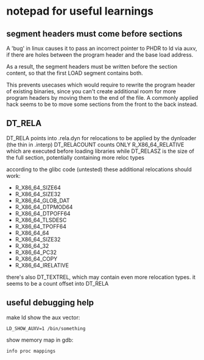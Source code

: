 notepad for useful learnings
===========================


segment headers must come before sections
-----------------------------------------

A 'bug' in linux causes it to pass an incorrect pointer to PHDR to ld via auxv,
if there are holes between the program header and the base load address.

As a result, the segment headers must be written before the section content, so
that the first LOAD segment contains both.

This prevents usecases which would require to rewrite the program header of existing binaries,
since you can't create additional room for more program headers by moving them to the end of the file.
A commonly applied hack seems to be to move some sections from the front to the back instead.


DT_RELA
------------

DT_RELA points into .rela.dyn for relocations to be applied by the dynloader (the thin in .interp)
DT_RELACOUNT counts ONLY R_X86_64_RELATIVE which are executed before loading libraries
while DT_RELASZ is the size of the full section, potentially containing more reloc types

according to the glibc code (untested) these additional relocations should work:
  - R_X86_64_SIZE64
  - R_X86_64_SIZE32
  - R_X86_64_GLOB_DAT
  - R_X86_64_DTPMOD64
  - R_X86_64_DTPOFF64
  - R_X86_64_TLSDESC
  - R_X86_64_TPOFF64
  - R_X86_64_64
  - R_X86_64_SIZE32
  - R_X86_64_32
  - R_X86_64_PC32
  - R_X86_64_COPY
  - R_X86_64_IRELATIVE


there's also DT_TEXTREL, which may contain even more relocation types. it seems to be a count offset into DT_RELA


useful debugging help
------------------------

make ld show the aux vector:

    LD_SHOW_AUXV=1 /bin/something


show memory map in gdb:

    info proc mappings
